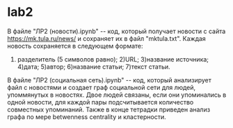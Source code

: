 # lab2


В файле "ЛР2 (новости).ipynb" -- код, который получает новости с сайта https://mk.tula.ru/news/ и сохраняет их в файл "mktula.txt".
Каждая новость сохраняется в следующем формате:
1) разделитель (5 символов равно); 
2)URL; 
3)название источника; 
4)дата; 
5)автор; 
6)название статьи; 
7)текст статьи.

В файле "ЛР2 (социальная сеть).ipynb" -- код, который анализирует файл с новостями и создает граф социальной сети для людей, упоммянутых в новостях. Двое людей связаны, если они упоминались в одной новости, для каждой пары подсчитывается количество совместных упоминаний. Также в конце тетрадки приведен анализ графа по мере betwenness centrality и кластерности.
